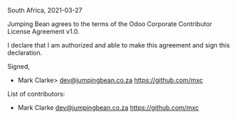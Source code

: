 South Africa, 2021-03-27

Jumping Bean agrees to the terms of the Odoo Corporate Contributor License
Agreement v1.0.

I declare that I am authorized and able to make this agreement and sign this
declaration.

Signed,

*  Mark Clarke> dev@jumpingbean.co.za https://github.com/mxc

List of contributors:

*  Mark Clarke dev@jumpingbean.co.za https://github.com/mxc

